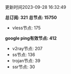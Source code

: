 更新时间2023-09-28 16:32:49

**总订阅: 321**
**总节点: 15750**
- vless节点: 175

**google ping有效节点: 412**
- v2ray节点: 207
- ss节点: 136
- trojan节点: 39
- ssr节点: 30
